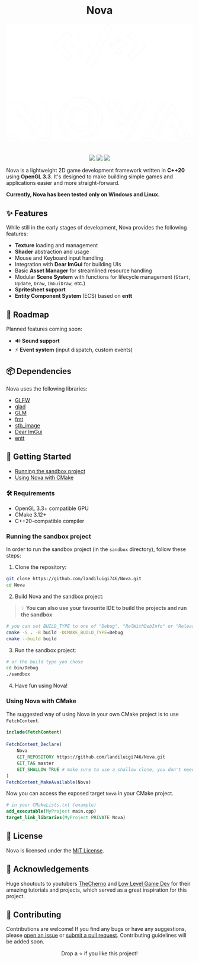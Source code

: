 ﻿<h1 align="center">Nova</h1>

<div align="center">
    <img src="assets/NovaLogo.png">
</div>

<div style="height: 20px "></div>

<p align="center">
    <img src="https://img.shields.io/badge/Language-C%2B%2B-blue">
    <a href="https://github.com/landiluigi746/Nova/actions/workflows/cmake-multi-platform.yml"><img src="https://github.com/landiluigi746/Nova/actions/workflows/cmake-multi-platform.yml/badge.svg"></a>
    <img src="https://img.shields.io/github/license/landiluigi746/Nova">
</p>

Nova is a lightweight 2D game development framework written in **C++20** using **OpenGL 3.3**. It's designed to make building simple games and applications easier and more straight-forward.

**Currently, Nova has been tested only on Windows and Linux.**

## ✨ Features

While still in the early stages of development, Nova provides the following features:

- **Texture** loading and management
- **Shader** abstraction and usage
- Mouse and Keyboard input handling
- Integration with **Dear ImGui** for building UIs
- Basic **Asset Manager** for streamlined resource handling
- Modular **Scene System** with functions for lifecycle management (`Start`, `Update`, `Draw`, `ImGuiDraw`, etc.)
- **Spritesheet support**
- **Entity Component System** (ECS) based on **entt**

## 🔮 Roadmap

Planned features coming soon:

- 🔊 **Sound support**
- ⚡ **Event system** (input dispatch, custom events)

## 📦 Dependencies

Nova uses the following libraries:

- [GLFW](https://www.glfw.org)
- [glad](https://glad.dav1d.de)
- [GLM](https://github.com/g-truc/glm)
- [fmt](https://github.com/fmtlib/fmt)
- [stb_image](https://github.com/nothings/stb)
- [Dear ImGui](https://github.com/ocornut/imgui)
- [entt](https://github.com/skypjack/entt)

## 🚀 Getting Started

- [Running the sandbox project](#running-the-sandbox-project)
- [Using Nova with CMake](#using-nova-with-cmake)

### 🛠 Requirements

- OpenGL 3.3+ compatible GPU
- CMake 3.12+
- C++20-compatible compiler

### Running the sandbox project

In order to run the sandbox project (in the `sandbox` directory), follow these steps:

1. Clone the repository:

```bash
git clone https://github.com/landiluigi746/Nova.git
cd Nova
```

2. Build Nova and the sandbox project:

> 💡 **You can also use your favourite IDE to build the projects and run the sandbox**

```bash
# you can set BUILD_TYPE to one of "Debug", "RelWithDebInfo" or "Release"
cmake -S . -B build -DCMAKE_BUILD_TYPE=Debug
cmake --build build
```

3. Run the sandbox project:

```bash
# or the build type you chose
cd bin/Debug
./sandbox
```

4. Have fun using Nova!

### Using Nova with CMake

The suggested way of using Nova in your own CMake project is to use `FetchContent`.

```cmake
include(FetchContent)

FetchContent_Declare(
    Nova
    GIT_REPOSITORY https://github.com/landiluigi746/Nova.git
    GIT_TAG master
    GIT_SHALLOW TRUE # make sure to use a shallow clone, you don't need the full repo history
)
FetchContent_MakeAvailable(Nova)
```

Now you can access the exposed target `Nova` in your CMake project.

```cmake
# in your CMakeLists.txt (example)
add_executable(MyProject main.cpp)
target_link_libraries(MyProject PRIVATE Nova)
```

## 📝 License

Nova is licensed under the [MIT License](https://github.com/landiluigi746/Nova/blob/master/LICENSE).

## 📝 Acknowledgements

Huge shoutouts to youtubers [TheCherno](https://www.youtube.com/@TheCherno) and [Low Level Game Dev](https://www.youtube.com/@lowlevelgamedev9330) for their amazing tutorials and projects, which served as a great inspiration for this project.

## 👥 Contributing

Contributions are welcome! If you find any bugs or have any suggestions, please [open an issue](https://github.com/landiluigi746/Nova/issues/new) or [submit a pull request](https://github.com/landiluigi746/Nova/pulls).
Contributing guidelines will be added soon.

<p align="center">Drop a ⭐ if you like this project!</p>
